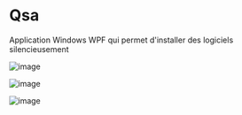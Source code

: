 # Qsa
Application Windows WPF qui permet d'installer des logiciels silencieusement

![image](https://user-images.githubusercontent.com/85500189/121028851-6fdb2c80-c7a8-11eb-92c8-dd512983c83e.png)

![image](https://user-images.githubusercontent.com/85500189/121028996-87b2b080-c7a8-11eb-98ce-ce90ba9d9f7f.png)

![image](https://user-images.githubusercontent.com/85500189/121029107-9c8f4400-c7a8-11eb-8338-8f7a7db77648.png)
